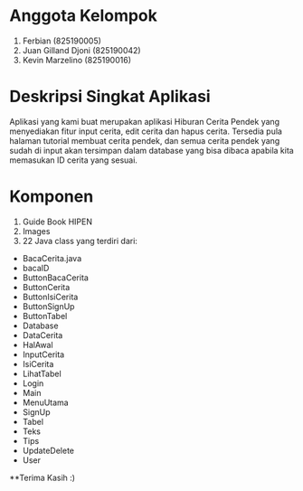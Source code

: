 # Anggota Kelompok
1.	Ferbian (825190005)
2.	Juan Gilland Djoni (825190042)
3.	Kevin Marzelino (825190016)

# Deskripsi Singkat Aplikasi
Aplikasi yang kami buat merupakan aplikasi Hiburan Cerita Pendek yang menyediakan fitur input cerita, edit cerita dan hapus cerita. 
Tersedia pula halaman tutorial membuat cerita pendek, dan semua cerita pendek yang sudah di input akan tersimpan dalam database yang
bisa dibaca apabila kita memasukan ID cerita yang sesuai.

# Komponen 
1. Guide Book HIPEN
2. Images
3. 22 Java class yang terdiri dari:
  - BacaCerita.java
  - bacaID
  - ButtonBacaCerita
  - ButtonCerita
  - ButtonIsiCerita
  - ButtonSignUp
  - ButtonTabel
  - Database
  - DataCerita
  - HalAwal
  - InputCerita
  - IsiCerita
  - LihatTabel
  - Login
  - Main
  - MenuUtama
  - SignUp
  - Tabel
  - Teks
  - Tips
  - UpdateDelete
  - User
  
  **Terima Kasih :)
  
